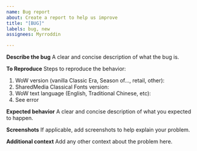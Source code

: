 ```yaml
---
name: Bug report
about: Create a report to help us improve
title: "[BUG]"
labels: bug, new
assignees: Myrroddin

---
```


**Describe the bug**
A clear and concise description of what the bug is.

**To Reproduce**
Steps to reproduce the behavior:
1. WoW version (vanilla Classic Era, Season of..., retail, other):
2. SharedMedia Classical Fonts version:
3. WoW text language (English, Traditional Chinese, etc):
4. See error

**Expected behavior**
A clear and concise description of what you expected to happen.

**Screenshots**
If applicable, add screenshots to help explain your problem.

**Additional context**
Add any other context about the problem here.